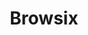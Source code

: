 ---
git: https://github.com/plasma-umass/browsix
logohandle: browsix
sort: browsix
title: Browsix
website: https://browsix.org/
---